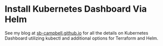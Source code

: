 # Install Kubernetes Dashboard Via Helm

See my blog at [sb-campbell.github.io](sb-campbell.github.io) for all the details on Kubernetes Dashboard utilizing kubectl and additional options for Terraform and Helm.
